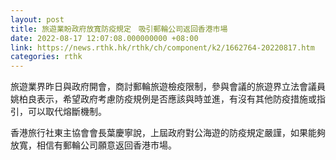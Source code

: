 ```yaml
---
layout: post
title: 旅遊業盼政府放寬防疫規定　吸引郵輪公司返回香港市場
date: 2022-08-17 12:07:08.000000000 +08:00
link: https://news.rthk.hk/rthk/ch/component/k2/1662764-20220817.htm
categories: rthk
---
```


旅遊業界昨日與政府開會，商討郵輪旅遊檢疫限制，參與會議的旅遊界立法會議員姚柏良表示，希望政府考慮防疫規例是否應該與時並進，有沒有其他防疫措施或指引，可以取代熔斷機制。

香港旅行社東主協會會長葉慶寧說，上屆政府對公海遊的防疫規定嚴謹，如果能夠放寬，相信有郵輪公司願意返回香港市場。
